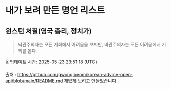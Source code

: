 # 내가 보려 만든 명언 리스트

##  윈스턴 처칠(영국 총리, 정치가)
> 낙관주의자는 모든 기회에서 어려움을 보지만, 비관주의자는 모든 어려움에서 기회를 본다.


⏳ 업데이트 시간: 2025-05-23 23:51:18 (UTC)

출처 : https://github.com/gwongibeom/korean-advice-open-api/blob/main/README.md
재밌게 보려고 만들었습니다.
